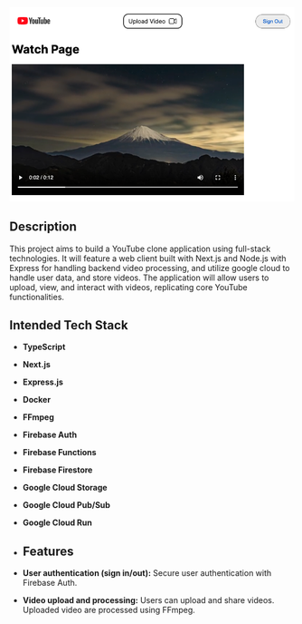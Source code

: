 
<img src="video_page3.png" alt="Video Playing Page" width="700"/>

## Description

This project aims to build a YouTube clone application using full-stack technologies. 
It will feature a web client built with Next.js and Node.js with Express for handling backend video processing, and utilize google cloud to handle user data, and store videos. 
The application will allow users to upload, view, and interact with videos, replicating core YouTube functionalities.

## Intended Tech Stack
- **TypeScript**
- **Next.js**
- **Express.js**
- **Docker**
- **FFmpeg**
- **Firebase Auth**
- **Firebase Functions**
- **Firebase Firestore**
- **Google Cloud Storage**
- **Google Cloud Pub/Sub**
- **Google Cloud Run**

- ## Features

- **User authentication (sign in/out):** Secure user authentication with Firebase Auth.
- **Video upload and processing:** Users can upload and share videos. Uploaded video are processed using FFmpeg.

